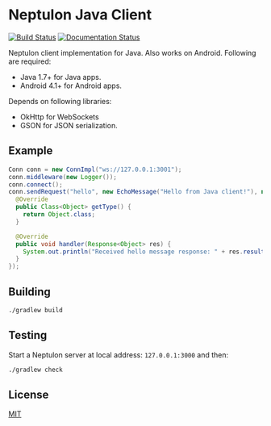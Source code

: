 # Neptulon Java Client

[![Build Status](https://travis-ci.org/neptulon/client-java.svg?branch=master)](https://travis-ci.org/neptulon/client-java)
[![Documentation Status](https://readthedocs.org/projects/neptulon-java-client/badge/?version=latest)](http://neptulon-java-client.readthedocs.org/en/latest/?badge=latest)

Neptulon client implementation for Java. Also works on Android. Following are required:

* Java 1.7+ for Java apps.
* Android 4.1+ for Android apps.

Depends on following libraries:

* OkHttp for WebSockets
* GSON for JSON serialization.

## Example

```java
Conn conn = new ConnImpl("ws://127.0.0.1:3001");
conn.middleware(new Logger());
conn.connect();
conn.sendRequest("hello", new EchoMessage("Hello from Java client!"), new ResHandler<Object>() {
  @Override
  public Class<Object> getType() {
    return Object.class;
  }

  @Override
  public void handler(Response<Object> res) {
    System.out.println("Received hello message response: " + res.result);
  }
});
```

## Building

```bash
./gradlew build
```

## Testing

Start a Neptulon server at local address: `127.0.0.1:3000` and then:

```bash
./gradlew check
```

## License

[MIT](LICENSE)

